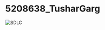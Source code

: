 # 5208638_TusharGarg
![SDLC](https://github.com/Tusharrrgarg/5208638_TusharGarg/tree/main/SDLC/Screenshot.png?raw=true)